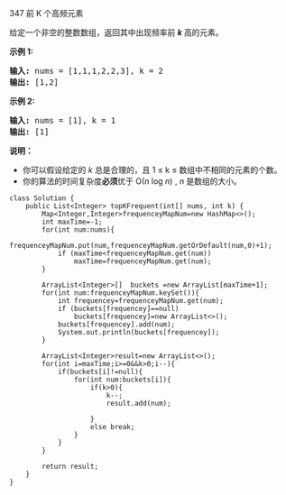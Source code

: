 347 前 K 个高频元素
<p>给定一个非空的整数数组，返回其中出现频率前&nbsp;<strong><em>k&nbsp;</em></strong>高的元素。</p>

<p><strong>示例 1:</strong></p>

<pre><strong>输入: </strong>nums = [1,1,1,2,2,3], k = 2
<strong>输出: </strong>[1,2]
</pre>

<p><strong>示例 2:</strong></p>

<pre><strong>输入: </strong>nums = [1], k = 1
<strong>输出: </strong>[1]</pre>

<p><strong>说明：</strong></p>

<ul>
	<li>你可以假设给定的&nbsp;<em>k&nbsp;</em>总是合理的，且 1 &le; k &le; 数组中不相同的元素的个数。</li>
	<li>你的算法的时间复杂度<strong>必须</strong>优于 O(<em>n</em> log <em>n</em>) ,&nbsp;<em>n&nbsp;</em>是数组的大小。</li>
</ul>

~~~
class Solution {
    public List<Integer> topKFrequent(int[] nums, int k) {
        Map<Integer,Integer>frequenceyMapNum=new HashMap<>();
        int maxTime=-1;
        for(int num:nums){
            frequenceyMapNum.put(num,frequenceyMapNum.getOrDefault(num,0)+1);
            if (maxTime<frequenceyMapNum.get(num))
                maxTime=frequenceyMapNum.get(num);
        }
        
        ArrayList<Integer>[]  buckets =new ArrayList[maxTime+1];
        for(int num:frequenceyMapNum.keySet()){
            int frequencey=frequenceyMapNum.get(num);
            if (buckets[frequencey]==null)
                buckets[frequencey]=new ArrayList<>();
            buckets[frequencey].add(num);
            System.out.println(buckets[frequencey]);
        }
        
        ArrayList<Integer>result=new ArrayList<>();
        for(int i=maxTime;i>=0&&k>0;i--){
            if(buckets[i]!=null){
                for(int num:buckets[i]){
                    if(k>0){
                        k--;
                        result.add(num);
                        
                    }
                    else break;
                }
            }
        }
        
        return result;
    }
}
~~~